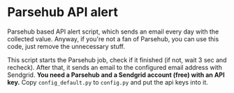# Parsehub API alert

Parsehub based API alert script, which sends an email every day with the collected value. Anyway, if you're not a fan of Parsehub, you can use this code, just remove the unnecessary stuff.

This script starts the Parsehub job, check if it finished (if not, wait 3 sec and recheck). After that, it sends an email to the configured email address with Sendgrid. **You need a Parsehub and a Sendgrid account (free) with an API key.** Copy `config_default.py` to `config.py` and put the api keys into it.